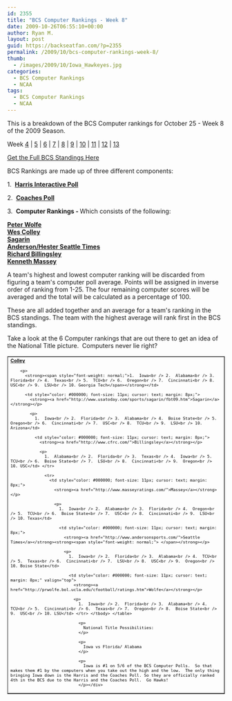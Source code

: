 ```yaml
---
id: 2355
title: "BCS Computer Rankings - Week 8"
date: 2009-10-26T06:55:10+00:00
author: Ryan M.
layout: post
guid: https://backseatfan.com/?p=2355
permalink: /2009/10/bcs-computer-rankings-week-8/
thumb:
  - /images/2009/10/Iowa_Hawkeyes.jpg
categories:
  - BCS Computer Rankings
  - NCAA
tags:
  - BCS Computer Rankings
  - NCAA
---
```


<div class="entry">
  <p>
    This is a breakdown of the BCS Computer rankings for October 25 - Week 8 of the 2009 Season.
  </p>

  <p>
    Week <a href="https://backseatfan.com/index.php/2009/10/bcs-computer-rankings">4</a> | <a href="https://backseatfan.com/index.php/2009/10/bcs-computer-rankings-week-5/">5</a> | <a href="https://backseatfan.com/index.php/2009/10/bcs-computer-rankings-week-6/">6</a> | <a href="https://backseatfan.com/index.php/2009/10/bcs-computer-rankings-week-7/">7</a> | <a href="https://backseatfan.com/index.php/2009/10/bcs-computer-rankings-week-8">8</a> | <a href="https://backseatfan.com/index.php/2009/11/bcs-computer-rankings-week-9/">9</a> | <a href="https://backseatfan.com/index.php/2009/11/bcs-computer-rankings-week-10/">10</a> | <a href="https://backseatfan.com/index.php/2009/11/bcs-computer-rankings-week-11/">11</a> | <a href="https://backseatfan.com/index.php/2009/11/bcs-computer-rankings-week-12/">12</a> | <a href="https://backseatfan.com/index.php/2009/11/bcs-computer-rankings-week-13/">13</a>
  </p>

  <p>
    <a href="https://backseatfan.com/index.php/2009/10/bcs-rankings-week-8/">Get the Full BCS Standings Here</a>
  </p>

  <p>
    BCS Rankings are made up of three different components:
  </p>

  <p>
    1.  <strong><a href="http://espn.go.com/college-football/rankings/_/poll/5">Harris Interactive Poll</a></strong>
  </p>

  <p>
    2.  <strong><a href="http://espn.go.com/college-football/rankings/_/poll/2">Coaches Poll</a></strong>
  </p>

  <p>
    3.  <strong>Computer Rankings - </strong>Which consists of the following:
  </p>

  <p>
    <strong><a href="http://prwolfe.bol.ucla.edu/cfootball/ratings.htm">Peter Wolfe</a></strong><br /> <a href="http://www.colleyrankings.com/"><strong>Wes Colley</strong></a><br /> <strong><a href="http://www.usatoday.com/sports/sagarin/fbt09.htm">Sagarin</a></strong><br /> <strong><a href="http://www.andersonsports.com/">Anderson/Hester Seattle Times</a></strong><br /> <strong><a href="http://www.cfrc.com/">Richard Billingsley</a></strong><br /> <strong><a href="http://www.masseyratings.com/">Kenneth Massey</a></strong>
  </p>

  <p>
    A team's highest and lowest computer ranking will be discarded from figuring a team's computer poll average. Points will be assigned in inverse order of ranking from 1-25. The four remaining computer scores will be averaged and the total will be calculated as a percentage of 100.
  </p>

  <p>
    These are all added together and an average for a team's ranking in the BCS standings. The team with the highest average will rank first in the BCS standings.
  </p>

  <p>
    Take a look at the 6 Computer rankings that are out there to get an idea of the National Title picture.  Computers never lie right?
  </p>

  <table style="cursor: default;" border="1" cellspacing="0" cellpadding="4">
    <tr>
      <td style="color: #000000; font-size: 11px; cursor: text; margin: 8px;">
        <strong><a href="http://www.colleyrankings.com/">Colley</a></strong></p>

        <p>
          <strong><span style="font-weight: normal;">1.  Iowa<br /> 2.  Alabama<br /> 3.  Florida<br /> 4.  Texas<br /> 5.  TCU<br /> 6.  Oregon<br /> 7.  Cincinnati<br /> 8.  USC<br /> 9.  LSU<br /> 10. Georgia Tech</span></strong></td>

          <td style="color: #000000; font-size: 11px; cursor: text; margin: 8px;">
            <strong><a href="http://www.usatoday.com/sports/sagarin/fbt09.htm">Sagarin</a></strong></p>

            <p>
              1.  Iowa<br /> 2.  Florida<br /> 3.  Alabama<br /> 4.  Boise State<br /> 5.  Oregon<br /> 6.  Cincinnati<br /> 7.  USC<br /> 8.  TCU<br /> 9.  LSU<br /> 10. Arizona</td>

              <td style="color: #000000; font-size: 11px; cursor: text; margin: 8px;">
                <strong><a href="http://www.cfrc.com/">Billingsley</a></strong></p>

                <p>
                  1.  Alabama<br /> 2.  Florida<br /> 3.  Texas<br /> 4.  Iowa<br /> 5.  TCU<br /> 6.  Boise State<br /> 7.  LSU<br /> 8.  Cincinnati<br /> 9.  Oregon<br /> 10. USC</td> </tr>

                  <tr>
                    <td style="color: #000000; font-size: 11px; cursor: text; margin: 8px;">
                      <strong><a href="http://www.masseyratings.com/">Massey</a></strong></p>

                      <p>
                        1.  Iowa<br /> 2.  Alabama<br /> 3.  Florida<br /> 4.  Oregon<br /> 5.  TCU<br /> 6.  Boise State<br /> 7.  USC<br /> 8.  Cincinnati<br /> 9.  LSU<br /> 10. Texas</td>

                        <td style="color: #000000; font-size: 11px; cursor: text; margin: 8px;">
                          <strong><a href="http://www.andersonsports.com/">Seattle Times</a></strong><strong><span style="font-weight: normal;"> </span></strong></p>

                          <p>
                            1.  Iowa<br /> 2.  Florida<br /> 3.  Alabama<br /> 4.  TCU<br /> 5.  Texas<br /> 6.  Cincinnati<br /> 7.  LSU<br /> 8.  USC<br /> 9.  Oregon<br /> 10. Boise State</td>

                            <td style="color: #000000; font-size: 11px; cursor: text; margin: 8px;" valign="top">
                              <strong><a href="http://prwolfe.bol.ucla.edu/cfootball/ratings.htm">Wolfe</a></strong></p>

                              <p>
                                1.  Iowa<br /> 2.  Florida<br /> 3.  Alabama<br /> 4.  TCU<br /> 5.  Cincinnati<br /> 6.  Texas<br /> 7.  Oregon<br /> 8.  Boise State<br /> 9.  USC<br /> 10. LSU</td> </tr> </tbody> </table>

                                <p>
                                  National Title Possibilities:
                                </p>

                                <p>
                                  Iowa vs Florida/ Alabama
                                </p>

                                <p>
                                  Iowa is #1 on 5/6 of the BCS Computer Polls.  So that makes them #1 by the computers when you take out the high and the low.  The only thing bringing Iowa down is the Harris and the Coaches Poll. So they are officially ranked 4th in the BCS due to the Harris and the Coaches Poll.  Go Hawks!
                                </p></div>
